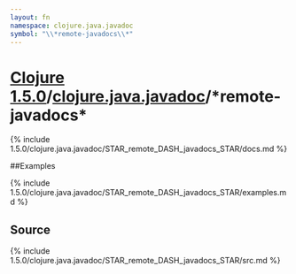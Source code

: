 ```yaml
---
layout: fn
namespace: clojure.java.javadoc
symbol: "\\*remote-javadocs\\*"
---
```


# [Clojure 1.5.0](../../)/[clojure.java.javadoc](../)/\*remote-javadocs\*

{% include 1.5.0/clojure.java.javadoc/STAR_remote_DASH_javadocs_STAR/docs.md %}

##Examples

{% include 1.5.0/clojure.java.javadoc/STAR_remote_DASH_javadocs_STAR/examples.md %}
## Source
{% include 1.5.0/clojure.java.javadoc/STAR_remote_DASH_javadocs_STAR/src.md %}

